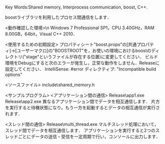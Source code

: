 Key Words:Shared memory, Interprocess communication, boost, C++.

boostライブラリを利用したプロセス間通信をします．

<動作確認した環境>\n
Windows 7 Professional SP1，CPU 3.40GHz，RAM 8.00GB，64bit，Visual C++ 2010．

<使用するための初期設定>
プロパティシート"boost.props"の[共通プロパティ]→[ユーザーマクロ]の"BOOSTROOT"を，お使いの環境におけるboostのディレクトリ("stage"というファイルが存在する位置)に変更してください．
ビルド環境をDebugにすると次のエラーが発生し，正常な動作をしません．Releaseに設定してください．
	IntelliSense: #error ディレクティブ: "Incompatible build options"

<ソースファイル>
include\shared_memory.h

<サンプルプログラム>
<アプリケーション間の通信>
Release\app1.exe
Release\app2.exe
異なるアプリケーション間でデータを相互通信します．
片方を実行すると待機状態になり，もう一方を起動するとデータの相互通信が実行されます．
	
<スレッド間の通信>
Release\multi_thread.exe
マルチスレッド処理において，スレッド間でデータを相互通信します．
アプリケーションを実行すると2つのスレッドごとにデータの送信・受信を一定周期で行い，コンソールに出力します．
